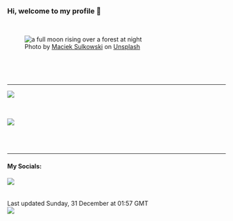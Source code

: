 <h3>Hi, welcome to my profile 👋</h3>

<br />
<figure>
  <img
    src="https://images.unsplash.com/photo-1675679620439-bacfc67a669a?crop=entropy&cs=tinysrgb&fit=max&fm=jpg&ixid=M3wyNzQ3MDB8MHwxfHJhbmRvbXx8fHx8fHx8fDE3MDM5ODQ0Njh8&ixlib=rb-4.0.3&q=80&w=1080&auto=format"
    alt="a full moon rising over a forest at night" 
  />
  <figcaption>Photo by <a
    href="https://unsplash.com/@imac666?utm_source=Profile%20readme&utm_medium=referral">Maciek Sulkowski</a> on <a
    href="https://unsplash.com/?utm_source=Profile%20readme&utm_medium=referral">Unsplash</a></figcaption>
</figure>




  <br /><br /><br />

<hr />
<img
  src="https://github-readme-stats.vercel.app/api?username=shanelucy&show_icons=true&theme=calm"
/>
<br /><br /><br />

<img 
  src="https://github-readme-stats.vercel.app/api/top-langs/?username=shanelucy&theme=calm"
/>
<br /><br /><br /><br />
<hr />
<h4>My Socials:</h4>
<a href="https://uk.linkedin.com/in/shane-lucy-4735b616a">
  <img
    src="https://img.shields.io/badge/linkedin%20-%230077B5.svg?&style=for-the-badge&logo=linkedin&logoColor=white"
  />
</a>
<br /><br /><br />
Last updated Sunday, 31 December at 01:57 GMT
<br />
<img
  src="https://github.com/ShaneLucy/ShaneLucy/workflows/README%20build/badge.svg"
/>
